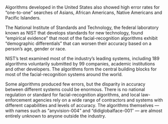 Algorithms developed in the United States also showed high error rates for “one-to-one” searches of Asians, African Americans, Native Americans and Pacific Islanders.

The National Institute of Standards and Technology, the federal laboratory known as NIST that develops standards for new technology, found “empirical evidence” that most of the facial-recognition algorithms exhibit “demographic differentials” that can worsen their accuracy based on a person’s age, gender or race.

NIST’s test examined most of the industry’s leading systems, including 189 algorithms voluntarily submitted by 99 companies, academic institutions and other developers. The algorithms form the central building blocks for most of the facial-recognition systems around the world.

Some algorithms produced few errors, but the disparity in accuracy between different systems could be enormous. There is no national regulation or standard for facial-recognition algorithms, and local law-enforcement agencies rely on a wide range of contractors and systems with different capabilities and levels of accuracy. The algorithms themselves — with names such as “anyvision-004” and “didiglobalface-001″ — are almost entirely unknown to anyone outside the industry.